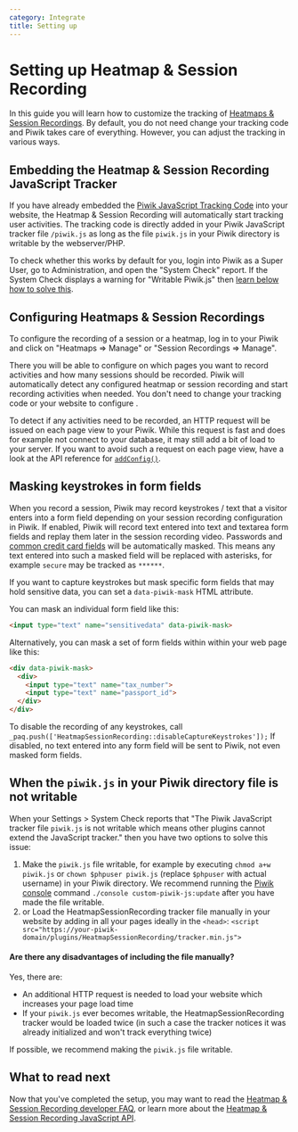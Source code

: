 ```yaml
---
category: Integrate
title: Setting up
---
```

# Setting up Heatmap & Session Recording

In this guide you will learn how to customize the tracking of [Heatmaps & Session Recordings](https://www.heatmap-analytics.com/).
By default, you do not need change your tracking code and Piwik takes care of everything. However, you can adjust the tracking
in various ways.

## Embedding the Heatmap & Session Recording JavaScript Tracker

If you have already embedded the [Piwik JavaScript Tracking Code](/guides/tracking-javascript-guide) into your website,
the Heatmap & Session Recording will automatically start tracking user activities. The tracking code is directly added 
in your Piwik JavaScript tracker file `/piwik.js` as long as the file `piwik.js` in your Piwik directory is writable 
by the webserver/PHP.

To check whether this works by default for you, login into Piwik as a Super User, go to Administration, and open the "System Check" report. 
If the System Check displays a warning for "Writable Piwik.js" then [learn below how to solve this](#when-the-piwikjs-in-your-piwik-directory-file-is-not-writable).

## Configuring Heatmaps & Session Recordings

To configure the recording of a session or a heatmap, log in to your Piwik and click on "Heatmaps => Manage" or "Session Recordings => Manage".

There you will be able to configure on which pages you want to record activities and how many sessions should be recorded. 
Piwik will automatically detect any configured heatmap or session recording and start recording activities when needed. 
You don't need to change your tracking code or your website to configure .

To detect if any activities need to be recorded, an HTTP request will be issued on each page view to your Piwik. While this request is 
fast and does for example not connect to your database, it may still add a bit of load to your server. If you want to avoid such 
a request on each page view, have a look at the API reference for [`addConfig()`](/guides/heatmap-session-recording/reference#addconfig).

## Masking keystrokes in form fields

When you record a session, Piwik may record keystrokes / text that a visitor enters into a form field depending on your session recording 
configuration in Piwik. If enabled, Piwik will record text entered into text and textarea form fields and replay them later
in the session recording video. Passwords and [common credit card fields](/guides/heatmap-session-recording/faq#which-form-fields-credit-card-are-masked-automatically-when-recording-a-session) will be automatically masked. This means any text
entered into such a masked field will be replaced with asterisks, for example `secure` may be tracked as `******`.

If you want to capture keystrokes but mask specific form fields that may hold sensitive data, you can set a `data-piwik-mask` 
HTML attribute.

You can mask an individual form field like this:
 
```html
<input type="text" name="sensitivedata" data-piwik-mask>
```

Alternatively, you can mask a set of form fields within within your web page like this:

```html
<div data-piwik-mask>
  <div>
    <input type="text" name="tax_number">
    <input type="text" name="passport_id">
  </div>
</div>
```

To disable the recording of any keystrokes, call `_paq.push(['HeatmapSessionRecording::disableCaptureKeystrokes']);`
If disabled, no text entered into any form field will be sent to Piwik, not even masked form fields.

## When the `piwik.js` in your Piwik directory file is not writable
 
When your Settings > System Check reports that "The Piwik JavaScript tracker file `piwik.js` is not writable 
which means other plugins cannot extend the JavaScript tracker." then you have two options to solve this issue:

1. Make the `piwik.js` file writable, for example by executing `chmod a+w piwik.js` or `chown $phpuser piwik.js` (replace `$phpuser` with actual username) in your Piwik directory. 
We recommend running the [Piwik console](/guides/piwik-on-the-command-line) command `./console custom-piwik-js:update` after you have made the file writable.
2. or Load the HeatmapSessionRecording tracker file manually in your website by adding in all your pages ideally in the `<head>`: 
   `<script src="https://your-piwik-domain/plugins/HeatmapSessionRecording/tracker.min.js">`

#### Are there any disadvantages of including the file manually?

Yes, there are:

* An additional HTTP request is needed to load your website which increases your page load time
* If your `piwik.js` ever becomes writable, the HeatmapSessionRecording tracker would be loaded twice (in such a case the tracker notices it was already initialized and won't track everything twice)

If possible, we recommend making the `piwik.js` file writable.

## What to read next

Now that you've completed the setup, you may want to read the [Heatmap & Session Recording developer FAQ](/guides/heatmap-session-recording/faq), 
or learn more about the [Heatmap & Session Recording JavaScript API](/guides/heatmap-session-recording/reference).
